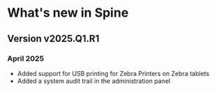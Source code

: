 # What's new in Spine

## Version v2025.Q1.R1
### April 2025

- Added support for USB printing for Zebra Printers on Zebra tablets
- Added a system audit trail in the administration panel